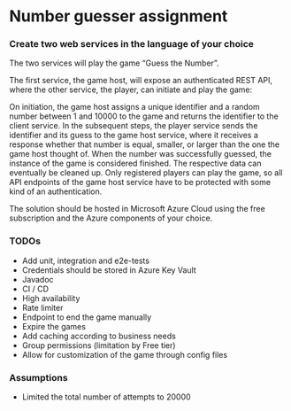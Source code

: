 # Number guesser assignment

### Create two web services in the language of your choice

The two services will play the game “Guess the Number”.

The first service, the game host, will expose an authenticated REST API, where the other service, the player, can initiate and play the game:

On initiation, the game host assigns a unique identifier and a random number between 1 and 10000 to the game and returns the identifier to the client service.
In the subsequent steps, the player service sends the identifier and its guess to the game host service, where it receives a response whether that number is equal, smaller, or larger than the one the game host thought of.
When the number was successfully guessed, the instance of the game is considered finished. The respective data can eventually be cleaned up.
Only registered players can play the game, so all API endpoints of the game host service have to be protected with some kind of an authentication.

The solution should be hosted in Microsoft Azure Cloud using the free subscription and the Azure components of your choice.

### TODOs
- Add unit, integration and e2e-tests
- Credentials should be stored in Azure Key Vault
- Javadoc
- CI / CD
- High availability
- Rate limiter
- Endpoint to end the game manually
- Expire the games
- Add caching according to business needs
- Group permissions (limitation by Free tier)
- Allow for customization of the game through config files

### Assumptions
- Limited the total number of attempts to 20000